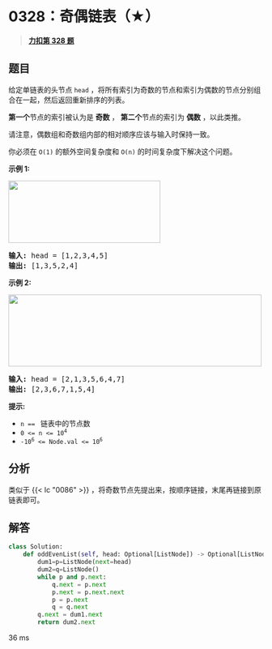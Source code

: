 # 0328：奇偶链表（★）


> <u>**[力扣第 328 题](https://leetcode.cn/problems/odd-even-linked-list/)**</u>

## 题目

<p>给定单链表的头节点 <code>head</code> ，将所有索引为奇数的节点和索引为偶数的节点分别组合在一起，然后返回重新排序的列表。</p>

<p><strong>第一个</strong>节点的索引被认为是 <strong>奇数</strong> ， <strong>第二个</strong>节点的索引为 <strong>偶数</strong> ，以此类推。</p>

<p>请注意，偶数组和奇数组内部的相对顺序应该与输入时保持一致。</p>

<p>你必须在 <code>O(1)</code> 的额外空间复杂度和 <code>O(n)</code> 的时间复杂度下解决这个问题。</p>



<p><strong>示例 1:</strong></p>

<p><img src="https://assets.leetcode.com/uploads/2021/03/10/oddeven-linked-list.jpg" style="height: 123px; width: 300px;" /></p>

<pre>
<strong>输入: </strong>head = [1,2,3,4,5]
<strong>输出:</strong> [1,3,5,2,4]</pre>

<p><strong>示例 2:</strong></p>

<p><img src="https://assets.leetcode.com/uploads/2021/03/10/oddeven2-linked-list.jpg" style="height: 142px; width: 500px;" /></p>

<pre>
<strong>输入:</strong> head = [2,1,3,5,6,4,7]
<strong>输出:</strong> [2,3,6,7,1,5,4]</pre>



<p><strong>提示:</strong></p>

<ul>
<li><code>n == </code> 链表中的节点数</li>
<li><code>0 &lt;= n &lt;= 10<sup>4</sup></code></li>
<li><code>-10<sup>6</sup> &lt;= Node.val &lt;= 10<sup>6</sup></code></li>
</ul>


## 分析

类似于 {{< lc "0086" >}} ，将奇数节点先提出来，按顺序链接，末尾再链接到原链表即可。

## 解答

```python
class Solution:
    def oddEvenList(self, head: Optional[ListNode]) -> Optional[ListNode]:
        dum1=p=ListNode(next=head)
        dum2=q=ListNode()
        while p and p.next:
            q.next = p.next
            p.next = p.next.next
            p = p.next
            q = q.next
        q.next = dum1.next
        return dum2.next
```
36 ms

